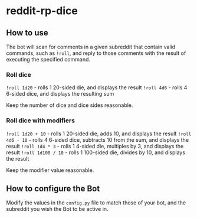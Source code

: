 # reddit-rp-dice


## How to use
The bot will scan for comments in a given subreddit that contain valid commands, such as `!roll`,
and reply to those comments with the result of executing the specified command.


### Roll dice
`!roll 1d20` - rolls 1 20-sided die, and displays the result
`!roll 4d6` - rolls 4 6-sided dice, and displays the resulting sum

Keep the number of dice and dice sides reasonable.


### Roll dice with modifiers
`!roll 1d20 + 10` - rolls 1 20-sided die, adds 10, and displays the result
`!roll 4d6 - 10` - rolls 4 6-sided dice, subtracts 10 from the sum, and displays the result
`!roll 1d4 * 3` - rolls 1 4-sided die, multiples by 3, and displays the result
`!roll 1d100 / 10` - rolls 1 100-sided die, divides by 10, and displays the result

Keep the modifier value reasonable.


## How to configure the Bot
Modify the values in the `config.py` file to match those of your bot,
and the subreddit you wish the Bot to be active in.
